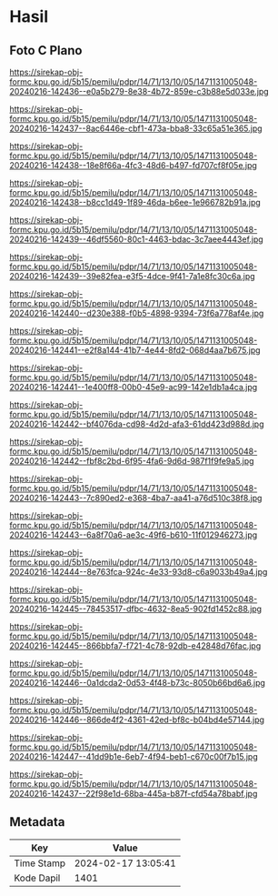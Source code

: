 # Hasil

## Foto C Plano

https://sirekap-obj-formc.kpu.go.id/5b15/pemilu/pdpr/14/71/13/10/05/1471131005048-20240216-142436--e0a5b279-8e38-4b72-859e-c3b88e5d033e.jpg

https://sirekap-obj-formc.kpu.go.id/5b15/pemilu/pdpr/14/71/13/10/05/1471131005048-20240216-142437--8ac6446e-cbf1-473a-bba8-33c65a51e365.jpg

https://sirekap-obj-formc.kpu.go.id/5b15/pemilu/pdpr/14/71/13/10/05/1471131005048-20240216-142438--18e8f66a-4fc3-48d6-b497-fd707cf8f05e.jpg

https://sirekap-obj-formc.kpu.go.id/5b15/pemilu/pdpr/14/71/13/10/05/1471131005048-20240216-142438--b8cc1d49-1f89-46da-b6ee-1e966782b91a.jpg

https://sirekap-obj-formc.kpu.go.id/5b15/pemilu/pdpr/14/71/13/10/05/1471131005048-20240216-142439--46df5560-80c1-4463-bdac-3c7aee4443ef.jpg

https://sirekap-obj-formc.kpu.go.id/5b15/pemilu/pdpr/14/71/13/10/05/1471131005048-20240216-142439--39e82fea-e3f5-4dce-9f41-7a1e8fc30c6a.jpg

https://sirekap-obj-formc.kpu.go.id/5b15/pemilu/pdpr/14/71/13/10/05/1471131005048-20240216-142440--d230e388-f0b5-4898-9394-73f6a778af4e.jpg

https://sirekap-obj-formc.kpu.go.id/5b15/pemilu/pdpr/14/71/13/10/05/1471131005048-20240216-142441--e2f8a144-41b7-4e44-8fd2-068d4aa7b675.jpg

https://sirekap-obj-formc.kpu.go.id/5b15/pemilu/pdpr/14/71/13/10/05/1471131005048-20240216-142441--1e400ff8-00b0-45e9-ac99-142e1db1a4ca.jpg

https://sirekap-obj-formc.kpu.go.id/5b15/pemilu/pdpr/14/71/13/10/05/1471131005048-20240216-142442--bf4076da-cd98-4d2d-afa3-61dd423d988d.jpg

https://sirekap-obj-formc.kpu.go.id/5b15/pemilu/pdpr/14/71/13/10/05/1471131005048-20240216-142442--fbf8c2bd-6f95-4fa6-9d6d-987f1f9fe9a5.jpg

https://sirekap-obj-formc.kpu.go.id/5b15/pemilu/pdpr/14/71/13/10/05/1471131005048-20240216-142443--7c890ed2-e368-4ba7-aa41-a76d510c38f8.jpg

https://sirekap-obj-formc.kpu.go.id/5b15/pemilu/pdpr/14/71/13/10/05/1471131005048-20240216-142443--6a8f70a6-ae3c-49f6-b610-11f012946273.jpg

https://sirekap-obj-formc.kpu.go.id/5b15/pemilu/pdpr/14/71/13/10/05/1471131005048-20240216-142444--8e763fca-924c-4e33-93d8-c6a9033b49a4.jpg

https://sirekap-obj-formc.kpu.go.id/5b15/pemilu/pdpr/14/71/13/10/05/1471131005048-20240216-142445--78453517-dfbc-4632-8ea5-902fd1452c88.jpg

https://sirekap-obj-formc.kpu.go.id/5b15/pemilu/pdpr/14/71/13/10/05/1471131005048-20240216-142445--866bbfa7-f721-4c78-92db-e42848d76fac.jpg

https://sirekap-obj-formc.kpu.go.id/5b15/pemilu/pdpr/14/71/13/10/05/1471131005048-20240216-142446--0a1dcda2-0d53-4f48-b73c-8050b66bd6a6.jpg

https://sirekap-obj-formc.kpu.go.id/5b15/pemilu/pdpr/14/71/13/10/05/1471131005048-20240216-142446--866de4f2-4361-42ed-bf8c-b04bd4e57144.jpg

https://sirekap-obj-formc.kpu.go.id/5b15/pemilu/pdpr/14/71/13/10/05/1471131005048-20240216-142447--41dd9b1e-6eb7-4f94-beb1-c670c00f7b15.jpg

https://sirekap-obj-formc.kpu.go.id/5b15/pemilu/pdpr/14/71/13/10/05/1471131005048-20240216-142437--22f98e1d-68ba-445a-b87f-cfd54a78babf.jpg


## Metadata

| Key        | Value               |
| ---------- | ------------------- |
| Time Stamp | 2024-02-17 13:05:41 |
| Kode Dapil | 1401                |



